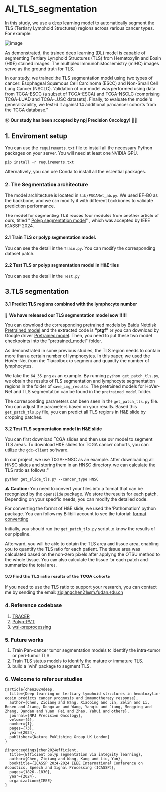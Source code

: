 # AI_TLS_segmentation
In this study, we use a deep learning model to automatically segment the TLS (Tertiary Lymphoid Structures) regions across various cancer types. For example:

![image](https://github.com/zonechen1994/AI_TLS_segmentation/assets/47493620/718c87da-6e25-44e0-9512-a9a69b4944eb)

As demonstrated, the trained deep learning (DL) model is capable of segmenting Tertiary Lymphoid Structures (TLS) from Hematoxylin and Eosin (H&E) stained images. The multiplex Immunohistochemistry (mIHC) images serve as the ground truth for TLS. 

In our study, we trained the TLS segmentation model using two types of cancer: Esophageal Squamous Cell Carcinoma (ESCC) and Non-Small Cell Lung Cancer (NSCLC). Validation of our model was performed using data from TCGA-ESCC (a subset of TCGA-ESCA) and TCGA-NSCLC (comprising TCGA-LUAD and TCGA-LUSC datasets). Finally, to evaluate the model's generalizability, we tested it against 14 additional pancancer cohorts from the TCGA database."

㊗️ **Our study has been accepted by npj Precision Oncology**! 🍺👏 

## 1. Enviroment setup

You can use the `requirements.txt` file to install all the necessary Python packages on your server. You will need at least one NVIDIA GPU.

<code>pip install -r requirements.txt </code>

Alternatively, you can use Conda to install all the essential packages.



### 2. The Segmentation architecture

The model architecture is located in  <code>lib/PSCANet_ab.py</code>. We used  EF-B0 as the backbone, and we can modify it with different backbones to validate prediction performance. 

The model for segmenting TLS reuses four modules from another article of ours, titled " <a href="https://arxiv.org/abs/2309.08234" title="Polyp segmentation model">Polyp segmentation model</a>" , which was accepted by IEEE ICASSP 2024. 



#### 2.1 Train TLS or polyp segmentation model. 

You can see the detail in the <code>Train.py</code>.  You can modify  the corresponding dataset patch. 

#### 2.2 Test TLS or polyp segmentation model in H&E tiles 

You can see the detail in the <code>Test.py</code>



## 3.TLS segmentation

#### 3.1 Predict TLS regions combined with the lymphocyte number 

👀 **We have released our TLS segmentation model now !!!!!**

You can download the corresponding pretrained models by Baidu Netdisk [Pretrained model](https://pan.baidu.com/s/10w58utK-n9MMhayTSGVi4w) and the extracted code is **"ptgf"** or you can download by Google driver [Pretrained model](https://drive.google.com/drive/folders/12i30PYvQayrc-HPN3J-1Dnd0iyisL17-?usp=sharing). Then, you need to put these two model checkpoints into the "pretrained_model" folder.  


As demonstrated in some previous studies, the TLS region needs to contain more than a certain number of lymphocytes. In this paper, we used the HoVer-Net from the Tiatoolbox to segment and quantify the number of lymphocytes.

We take the <code>64_35.png</code> as an example. By running <code>python get_patch_tls.py</code>, we obtain the results of TLS segmentation and lymphocyte segmentation regions in the folder of <code>save_img_results</code>. The pretrained models for HoVer-Net and TLS segmentation can be found in the <code>pretrained_model</code> folder. 

The corresponding parameters can been seen in the <code>get_patch_tls.py</code> file. You can adjust the parameters based on your results. Based this <code>get_patch_tls.py</code> file, you can predict all TLS regions in H&E slide by cropping patches.  



#### 3.2 Test TLS segmentation model in H&E slide

You can first download TCGA slides and then use our model to segment TLS areas. To download H&E slides for TCGA cancer cohorts, you can utilize the `gdc-client` software.

In our project, we use TCGA-HNSC as an example. After downloading all HNSC slides and storing them in an HNSC directory, we can calculate the TLS ratio as follows:"

<code>python get_slide_tls.py --cancer_type HNSC</code>

⚠️ **Caution:** You need to convert your files into a format that can be recognized by the `openslide` package. We store the results for each patch. Depending on your specific needs, you can modify the detailed code. 

For converting the format of H&E slide, we used the 'Pathomation' python package. You can follow my Bilibili account to see the tutorial: [format convertting](https://www.bilibili.com/video/BV1x94y1N7uw/)

Initially, you should run the `get_patch_tls.py` script to know the results of our pipeline.

Afterward, you will be able to obtain the TLS area and tissue area, enabling you to quantify the TLS ratio for each patient. The tissue area was calculated based on the non-zero pixels after applying the OTSU method to the whole tissue.  You can also calculate the tissue for each patch and summarize the total area.



#### 3.3 Find the TLS ratio results of the TCGA cohorts

If you need to use the TLS ratio to support your research, you can contact me by sending the email: ziqiangchen21@m.fudan.edu.cn






### 4. Reference codebase
1. <a href="https://github.com/Karel911/TRACER/tree/main" title="TRACER">TRACER</a>
2. <a href="https://github.com/DengPingFan/Polyp-PVT" title="Polyp-PVT">Polyp-PVT</a>
3. <a href="https://github.com/deroneriksson/python-wsi-preprocessing" title="wsi-preprocessing">wsi-preprocessing</a>

### 5. Future works

1. Train Pan-cancer tumor segmentation models to identify the intra-tumor or peri-tumor TLS. 
2. Train TLS status models to identify the mature or immature TLS. 
3. build a 'whl' package to segment TLS. 





### 6. Welcome to refer our studies

```
@article{chen2024deep,
  title={Deep learning on tertiary lymphoid structures in hematoxylin-eosin predicts cancer prognosis and immunotherapy response},
  author={Chen, Ziqiang and Wang, Xiaobing and Jin, Zelin and Li, Bosen and Jiang, Dongxian and Wang, Yanqiu and Jiang, Mengping and Zhang, Dandan and Yuan, Pei and Zhao, Yahui and others},
  journal={NPJ Precision Oncology},
  volume={8},
  number={1},
  pages={73},
  year={2024},
  publisher={Nature Publishing Group UK London}
}
```

```
@inproceedings{chen2024efficient,
  title={Efficient polyp segmentation via integrity learning},
  author={Chen, Ziqiang and Wang, Kang and Liu, Yun},
  booktitle={ICASSP 2024-2024 IEEE International Conference on Acoustics, Speech and Signal Processing (ICASSP)},
  pages={1826--1830},
  year={2024},
  organization={IEEE}
}
```
